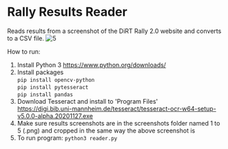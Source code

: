 # Rally Results Reader

Reads results from a screenshot of the DiRT Rally 2.0 website and converts to a CSV file.
![5](https://user-images.githubusercontent.com/41238606/115768757-a26cc980-a3a2-11eb-8881-abb67dde64e4.png)

How to run:

1. Install Python 3
   https://www.python.org/downloads/
2. Install packages\
   `pip install opencv-python`\
   `pip install pytesseract`\
   `pip install pandas`
3. Download Tesseract and install to 'Program Files'\
   https://digi.bib.uni-mannheim.de/tesseract/tesseract-ocr-w64-setup-v5.0.0-alpha.20201127.exe
4. Make sure results screenshots are in the screenshots folder named 1 to 5 (.png) and cropped in the same way the above screenshot is
5. To run program: `python3 reader.py`
